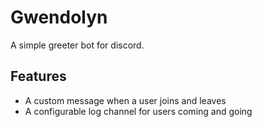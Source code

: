 # Gwendolyn
A simple greeter bot for discord.

## Features
* A custom message when a user joins and leaves
* A configurable log channel for users coming and going
